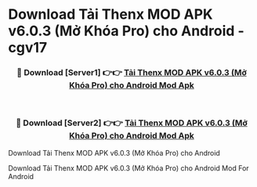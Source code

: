 # Download Tải Thenx MOD APK v6.0.3 (Mở Khóa Pro) cho Android - cgv17


<div align="center">
<h3>🔴 Download [Server1] 👉👉 <a href="https://apk-comot.site?title=Tải_Thenx_MOD_APK_v6.0.3_(Mở_Khóa_Pro)_cho_Android">Tải Thenx MOD APK v6.0.3 (Mở Khóa Pro) cho Android Mod Apk</a></h3><br>
<h3>🔴 Download [Server2] 👉👉 <a href="https://apk-comot.site?title=Tải_Thenx_MOD_APK_v6.0.3_(Mở_Khóa_Pro)_cho_Android">Tải Thenx MOD APK v6.0.3 (Mở Khóa Pro) cho Android Mod Apk</a></h3>
</div>



Download Tải Thenx MOD APK v6.0.3 (Mở Khóa Pro) cho Android 

Download Tải Thenx MOD APK v6.0.3 (Mở Khóa Pro) cho Android Mod For Android